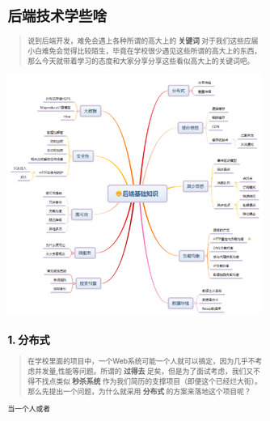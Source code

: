 # 后端技术学些啥

> 说到后端开发，难免会遇上各种所谓的高大上的 **关键词** 对于我们这些应届小白难免会觉得比较陌生，毕竟在学校很少遇见这些所谓的高大上的东西，那么今天就带着学习的态度和大家分享分享这些看似高大上的关键词吧。  

![大纲](../../../libs/images/java/%E5%BE%AE%E4%BF%A1%E6%88%AA%E5%9B%BE_20220809110055.png)  

## 1. 分布式

> 在学校里面的项目中，一个Web系统可能一个人就可以搞定，因为几乎不考虑并发量,性能等问题。所谓的 **过得去** 足矣，但是为了面试考虑，我们又不得不找点类似 **秒杀系统** 作为我们简历的支撑项目（即便这个已经烂大街）。那么先提出一个问题，为什么就采用 **分布式** 的方案来落地这个项目呢？

当一个人或者

